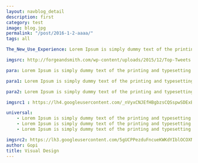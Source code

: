 ```yaml
---
layout: navblog_detail
description: first
category: test
image: blog.jpg
permalink: "/post/2016-1-2-aaaa/"
tags: all

The_New_Use_Experience: Lorem Ipsum is simply dummy text of the printing and typesetting industry. Lorem Ipsum has been the simply dummy text of the printing and typesetting industry. Lorem Ipsum has been the Lorem Ipsum is simply dummy text of the printing and typesetting industry. Lorem Ipsum has been the simply dummy text of the printing and typesetting industry. Lorem Ipsum has been the

imgsrc: http://forgeandsmith.com/wp-content/uploads/2015/12/Top-Tweets.jpg

para: Lorem Ipsum is simply dummy text of the printing and typesetting industry. Lorem Ipsum has been the simply dummy text of the printing and typesetting industry. Lorem Ipsum has been the Lorem Ipsum is simply dummy text of the printing and typesetting industry. Lorem Ipsum has been the simply dummy text of the printing and typesetting industry. Lorem Ipsum has been the 

para1: Lorem Ipsum is simply dummy text of the printing and typesetting industry. Lorem Ipsum has been the simply dummy text of the printing and typesetting industry. Lorem Ipsum has been the Lorem Ipsum is simply dummy text of the printing and typesetting industry. Lorem Ipsum has been the simply dummy text of the printing and typesetting industry. Lorem Ipsum has been the 

para2: Lorem Ipsum is simply dummy text of the printing and typesetting industry. Lorem Ipsum has been the simply dummy text of the printing and typesetting industry. Lorem Ipsum has been the Lorem Ipsum is simply dummy text of the printing and typesetting industry.

imgsrc1 : https://lh4.googleusercontent.com/_nVyxCNJEfHBgbzsCQSspwSDExBCfSnHx9Mddc8I6zvt184Qk30BMDEDPwNRF_FJQAeJpGDq7oJb_0cWvcPP24DGBcdRRAX-QGdWSyhp-593b4uHEPjsF0A36xhNPOpGehqTdjoA

universal: 
    - Lorem Ipsum is simply dummy text of the printing and typesetting industry. Lorem Ipsum has been the simply dummy text of the printing and typesetting industry. Lorem Ipsum has been the Lorem Ipsum is simply dummy text of the printing and typesetting industry.
    - Lorem Ipsum is simply dummy text of the printing and typesetting industry. Lorem Ipsum has been the simply dummy text of the printing and typesetting industry. Lorem Ipsum has been the Lorem Ipsum is simply dummy text of the printing and typesetting industry.
    - Lorem Ipsum is simply dummy text of the printing and typesetting industry. Lorem Ipsum has been the simply dummy text of the printing and typesetting industry. Lorem Ipsum has been the Lorem Ipsum is simply dummy text of the printing and typesetting industry.

imgsrc2: https://lh3.googleusercontent.com/5gUCPPezduFncueKWKdYIblOCOXNAjH9hGBUzDZMETMYSnLUWY2jjI5zn0E3M1kRkVQUVIGthDdNTtOnuehouUjGDlGHD1U_k4XEvSpG3oQE1yq7EQZMAmYF9pAQH3q9Zl8esvn3
author: Gopi
title: Visual Design
---
```




